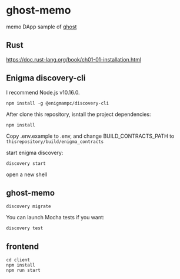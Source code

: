 # ghost-memo
memo DApp sample of [ghost](https://github.com/vitocchi/ghost)

## Rust

https://doc.rust-lang.org/book/ch01-01-installation.html

## Enigma discovery-cli

I recommend Node.js v10.16.0.

`npm install -g @enigmampc/discovery-cli`

After clone this repository, isntall the project dependencies:

```
npm install
```

Copy .env.example to .env, and change BUILD_CONTRACTS_PATH to `thisrepository/build/enigma_contracts`

start enigma discovery:

```
discovery start
```

open a new shell

## ghost-memo

```
discovery migrate
```

You can launch Mocha tests if you want:

```
discovery test
```

## frontend

```
cd client
npm install
npm run start
```
